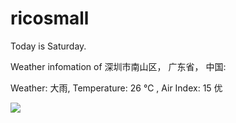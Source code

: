 # ricosmall

Today is Saturday.

Weather infomation of 深圳市南山区， 广东省， 中国: 

Weather: 大雨, Temperature: 26 ℃ , Air Index: 15 优

<img src="https://github-readme-stats.vercel.app/api?username=ricosmall&show_icons=true" />
